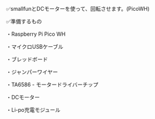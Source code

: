 ✅smallfunとDCモーターを使って、回転させます。(PicoWH)


✅準備するもの

・Raspberry Pi Pico WH

・マイクロUSBケーブル

・ブレッドボード

・ジャンパーワイヤー

・TA6586 - モータードライバーチップ

・DCモーター

・Li-po充電モジュール
